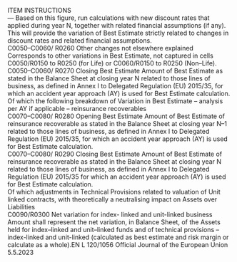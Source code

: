  
ITEM  INSTRUCTIONS  
— Based on this figure, run calculations with new discount rates that applied 
during year N, together with related financial assumptions (if any). 
This will provide the variation of Best Estimate strictly related to changes in 
discount rates and related financial assumptions.  
C0050–C0060/ 
R0260  Other changes not 
elsewhere explained  Corresponds to other variations in Best Estimate, not captured in cells 
C0050/R0150 to R0250 (for Life) or C0060/R0150 to R0250 (Non–Life).  
C0050–C0060/ 
R0270  Closing Best Estimate  Amount of Best Estimate as stated in the Balance Sheet at closing year N related 
to those lines of business, as defined in Annex I to Delegated Regulation (EU) 
2015/35, for which an accident year approach (AY) is used for Best Estimate 
calculation.  
Of which the following 
breakdown of 
Variation in Best 
Estimate – analysis per 
AY if applicable – 
reinsurance recoverables  
C0070–C0080/ 
R0280  Opening Best Estimate  Amount of Best Estimate of reinsurance recoverable as stated in the Balance Sheet 
at closing year N–1 related to those lines of business, as defined in Annex I to 
Delegated Regulation (EU) 2015/35, for which an accident year approach (AY) is 
used for Best Estimate calculation.  
C0070–C0080/ 
R0290  Closing Best Estimate  Amount of Best Estimate of reinsurance recoverable as stated in the Balance Sheet 
at closing year N related to those lines of business, as defined in Annex I to 
Delegated Regulation (EU) 2015/35 for which an accident year approach (AY) is 
used for Best Estimate calculation.  
Of which adjustments 
in Technical Provisions 
related to valuation of 
Unit linked contracts, 
with theoretically a 
neutralising impact on 
Assets over Liabilities  
C0090/R0300  Net variation for index- 
linked and unit-linked 
business  Amount shall represent the net variation, in Balance Sheet, of the Assets held for 
index–linked and unit–linked funds and of technical provisions – index-linked and 
unit-linked (calculated as best estimate and risk margin or calculate as a whole).EN  L 120/1056 Official Journal of the European Union 5.5.2023